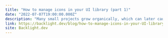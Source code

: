 ```yaml
---
title: "How to manage icons in your UI library (part 1)"
date: "2022-07-07T19:00:00.000Z"
description: "Many small projects grow organically, which can later cause architectural headaches. I came across such a headache when building the icon package in a UI library. Let me show you how SVG's use, em units, and import.meta can help you manage your icons."
link: https://backlight.dev/blog/how-to-manage-icons-in-your-UI-library-part-1
site: Backlight.dev
---
```

